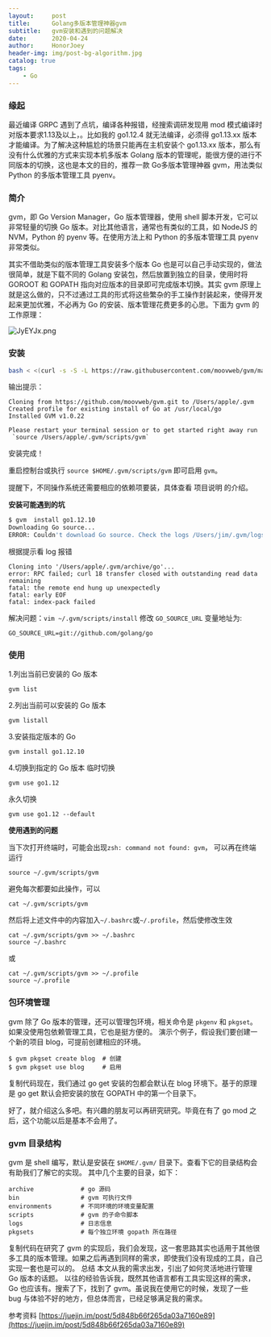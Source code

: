 ```yaml
---
layout:     post
title:      Golang多版本管理神器gvm
subtitle:   gvm安装和遇到的问题解决 
date:       2020-04-24
author:     HonorJoey
header-img: img/post-bg-algorithm.jpg 
catalog: true
tags:
    - Go
---
```


### 缘起

最近编译 GRPC 遇到了点坑，编译各种报错，经搜索调研发现用 mod 模式编译时对版本要求1.13及以上，。比如我的 go1.12.4 就无法编译，必须得 go1.13.xx 版本才能编译。为了解决这种尴尬的场景只能再在主机安装个 go1.13.xx 版本，那么有没有什么优雅的方式来实现本机多版本 Golang 版本的管理呢，能很方便的进行不同版本的切换，这也是本文的目的，推荐一款 Go多版本管理神器 gvm，用法类似 Python 的多版本管理工具 pyenv。

### 简介
gvm，即 Go Version Manager，Go 版本管理器，使用 shell 脚本开发，它可以非常轻量的切换 Go 版本。对比其他语言，通常也有类似的工具，如 NodeJS 的 NVM，Python 的 pyenv 等。在使用方法上和 Python 的多版本管理工具 pyenv 非常类似。

其实不借助类似的版本管理工具安装多个版本 Go 也是可以自己手动实现的，做法很简单，就是下载不同的 Golang 安装包，然后放置到独立的目录，使用时将 GOROOT 和 GOPATH 指向对应版本的目录即可完成版本切换。其实 gvm 原理上就是这么做的，只不过通过工具的形式将这些繁杂的手工操作封装起来，使得开发起来更加优雅，不必再为 Go 的安装、版本管理花费更多的心思。下面为 gvm 的工作原理：

![JyEYJx.png](https://s1.ax1x.com/2020/04/25/JyEYJx.png)

### 安装

```bash
bash < <(curl -s -S -L https://raw.githubusercontent.com/moovweb/gvm/master/binscripts/gvm-installer)
```

输出提示：


```
Cloning from https://github.com/moovweb/gvm.git to /Users/apple/.gvm
Created profile for existing install of Go at /usr/local/go
Installed GVM v1.0.22

Please restart your terminal session or to get started right away run
 `source /Users/apple/.gvm/scripts/gvm`
```

安装完成！

重启控制台或执行 `source $HOME/.gvm/scripts/gvm` 即可启用 `gvm`。

提醒下，不同操作系统还需要相应的依赖项要装，具体查看 项目说明 的介绍。

**安装可能遇到的坑**

```bash
$ gvm  install go1.12.10
Downloading Go source...
ERROR: Couldn't download Go source. Check the logs /Users/jim/.gvm/logs/go-download.log
```

根据提示看 log 报错

```
Cloning into '/Users/apple/.gvm/archive/go'...
error: RPC failed; curl 18 transfer closed with outstanding read data remaining
fatal: the remote end hung up unexpectedly
fatal: early EOF
fatal: index-pack failed
```

解决问题：`vim ~/.gvm/scripts/install`
修改 `GO_SOURCE_URL` 变量地址为: 
```
GO_SOURCE_URL=git://github.com/golang/go
```

### 使用

1.列出当前已安装的 Go 版本

```
gvm list
```

2.列出当前可以安装的 Go 版本

```
gvm listall
```

3.安装指定版本的 Go

```
gvm install go1.12.10
```

4.切换到指定的 Go 版本
临时切换

```
gvm use go1.12
```

永久切换

```
gvm use go1.12 --default
```

**使用遇到的问题**

当下次打开终端时，可能会出现`zsh: command not found: gvm`， 可以再在终端运行


```
source ~/.gvm/scripts/gvm
```

避免每次都要如此操作，可以


```
cat ~/.gvm/scripts/gvm
```

然后将上述文件中的内容加入`~/.bashrc`或`~/.profile`，然后使修改生效

```
cat ~/.gvm/scripts/gvm >> ~/.bashrc
source ~/.bashrc
```

或


```
cat ~/.gvm/scripts/gvm >> ~/.profile
source ~/.profile
```

### 包环境管理

gvm 除了 Go 版本的管理，还可以管理包环境，相关命令是 `pkgenv` 和 `pkgset`。如果没使用包依赖管理工具，它也是挺方便的。
演示个例子，假设我们要创建一个新的项目 blog，可提前创建相应的环境。

```
$ gvm pkgset create blog  # 创建
$ gvm pkgset use blog     # 启用
```

复制代码现在，我们通过 go get 安装的包都会默认在 blog 环境下。基于的原理是 go get 默认会把安装的放在 GOPATH 中的第一个目录下。

好了，就介绍这么多吧。有兴趣的朋友可以再研究研究。毕竟在有了 go mod 之后，这个功能以后是基本不会用了。

### gvm 目录结构

gvm 是 shell 编写，默认是安装在 `$HOME/.gvm/` 目录下。查看下它的目录结构会有助我们了解它的实现。
其中几个主要的目录，如下：

```
archive             # go 源码
bin                 # gvm 可执行文件
environments        # 不同环境的环境变量配置
scripts             # gvm 的子命令脚本
logs                # 日志信息
pkgsets             # 每个独立环境 gopath 所在路径
```

复制代码在研究了 gvm 的实现后，我们会发现，这一套思路其实也适用于其他很多工具的版本管理。如果之后再遇到同样的需求，即使我们没有现成的工具，自己实现一套也是可以的。
总结
本文从我的需求出发，引出了如何灵活地进行管理 Go 版本的话题。
以往的经验告诉我，既然其他语言都有工具实现这样的需求，Go 也应该有。搜索了下，找到了 gvm。虽说我在使用它的时候，发现了一些 bug 与体验不好的地方，但总体而言，已经足够满足我的需求。


参考资料
[https://juejin.im/post/5d848b66f265da03a7160e89](https://juejin.im/post/5d848b66f265da03a7160e89)
